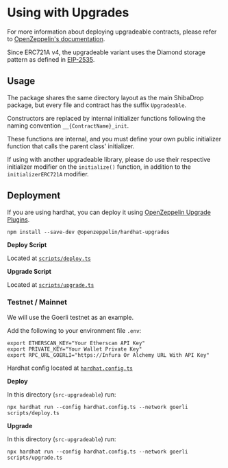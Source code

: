 # Using with Upgrades

For more information about deploying upgradeable contracts, please refer to
[OpenZeppelin's documentation](https://docs.openzeppelin.com/contracts/4.x/upgradeable).

Since ERC721A v4, the upgradeable variant uses the Diamond storage pattern as defined in [EIP-2535](https://eips.ethereum.org/EIPS/eip-2535).

## Usage

The package shares the same directory layout as the main ShibaDrop package, but every file and contract has the suffix `Upgradeable`.

Constructors are replaced by internal initializer functions following the naming convention `__{ContractName}_init`.

These functions are internal, and you must define your own public initializer function that calls the parent class' initializer.

If using with another upgradeable library, please do use their respective initializer modifier on the `initialize()` function, in addition to the `initializerERC721A` modifier.

## Deployment

If you are using hardhat, you can deploy it using
[OpenZeppelin Upgrade Plugins](https://docs.openzeppelin.com/upgrades-plugins/1.x/).

```
npm install --save-dev @openzeppelin/hardhat-upgrades
```

**Deploy Script**

Located at [`scripts/deploy.ts`](./scripts/deploy.ts)

**Upgrade Script**

Located at [`scripts/upgrade.ts`](./scripts/upgrade.ts)

### Testnet / Mainnet

We will use the Goerli testnet as an example.

Add the following to your environment file `.env`:

```
export ETHERSCAN_KEY="Your Etherscan API Key"
export PRIVATE_KEY="Your Wallet Private Key"
export RPC_URL_GOERLI="https://Infura Or Alchemy URL With API Key"
```

Hardhat config located at [`hardhat.config.ts`](./hardhat.config.ts)

**Deploy**

In this directory (`src-upgradeable`) run:

```
npx hardhat run --config hardhat.config.ts --network goerli scripts/deploy.ts
```

**Upgrade**

In this directory (`src-upgradeable`) run:

```
npx hardhat run --config hardhat.config.ts --network goerli scripts/upgrade.ts
```
